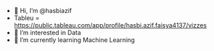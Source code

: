 - 👋 Hi, I’m @hasbiazif
- Tableu = https://public.tableau.com/app/profile/hasbi.azif.faisya4137/vizzes
- 👀 I’m interested in Data
- 🌱 I’m currently learning Machine Learning

<!---
hasbiazif/hasbiazif is a ✨ special ✨ repository because its `README.md` (this file) appears on your GitHub profile.
You can click the Preview link to take a look at your changes.
--->
